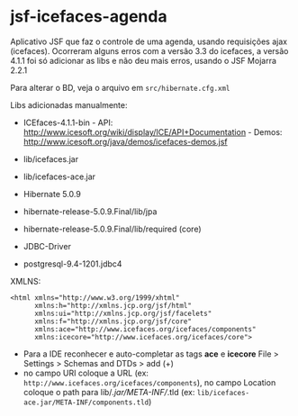 # jsf-icefaces-agenda
Aplicativo JSF que faz o controle de uma agenda, usando requisições ajax (icefaces). Ocorreram alguns erros com a versão 3.3 do icefaces, a versão 4.1.1 foi só adicionar as libs e não deu mais erros, usando o JSF Mojarra 2.2.1

Para alterar o BD, veja o arquivo em `src/hibernate.cfg.xml`

Libs adicionadas manualmente:

* ICEfaces-4.1.1-bin - API: http://www.icesoft.org/wiki/display/ICE/API+Documentation - Demos: http://www.icesoft.org/java/demos/icefaces-demos.jsf
 * lib/icefaces.jar
 * lib/icefaces-ace.jar


* Hibernate 5.0.9
 * hibernate-release-5.0.9.Final/lib/jpa
 * hibernate-release-5.0.9.Final/lib/required (core)


* JDBC-Driver
 * postgresql-9.4-1201.jdbc4

XMLNS:
```
<html xmlns="http://www.w3.org/1999/xhtml"
      xmlns:h="http://xmlns.jcp.org/jsf/html"
      xmlns:ui="http://xmlns.jcp.org/jsf/facelets"
      xmlns:f="http://xmlns.jcp.org/jsf/core"
      xmlns:ace="http://www.icefaces.org/icefaces/components"
      xmlns:icecore="http://www.icefaces.org/icefaces/core">
```
* Para a IDE reconhecer e auto-completar as tags **ace** e **icecore** File > Settings > Schemas and DTDs > add (+)
 * no campo URI coloque a URL (ex: `http://www.icefaces.org/icefaces/components`), no campo Location coloque o path para lib/*.jar/META-INF/*.tld (ex: `lib/icefaces-ace.jar/META-INF/components.tld`)